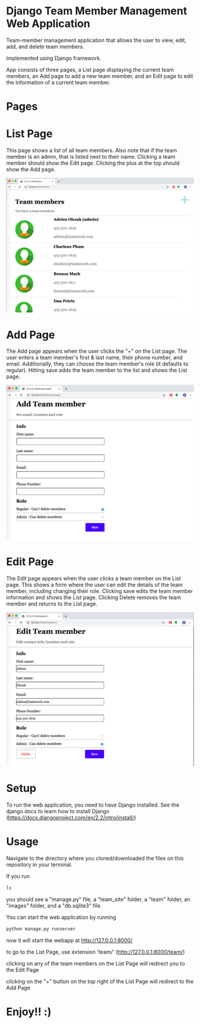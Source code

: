 # Django Team Member Management Web Application
Team-member management application that allows the user to view, edit, add, and delete team members.

Implemented using Django framework.

App consists of three pages, a List page displaying the current team members, an Add page to add a new team member, and an Edit page to edit the information of a current team member.

# Pages

# List Page

This page shows a list of all team members. Also note that if the team member is an admin, that is listed next to their name. Clicking a team member should show the Edit page. Clicking the plus at the top should show the Add page.

![](images/ListPage1.png)

# Add Page

The Add page appears when the user clicks the "+" on the List page. The user enters a team member's first & last name, their phone number, and email. Additionally, they can choose the team member's role (it defaults to regular). Hitting save adds the team member to the list and shows the List page.

![](images/AddPage1.png)

# Edit Page

The Edit page appears when the user clicks a team member on the List page. This shows a form where the user can edit the details of the team member, including changing their role. Clicking save edits the team member information and shows the List page. Clicking Delete removes the team member and returns to the List page.

![](images/EditPage1.png)

# Setup
To run the web application, you need to have Django installed. See the django docs to learn how to install Django (https://docs.djangoproject.com/en/2.2/intro/install/)

# Usage
Navigate to the directory where you cloned/downloaded the files on this repository in your terminal.

If you run
```bash
ls
```
you should see a "manage.py" file, a "team_site" folder, a "team" folder, an "images" folder, and a "db.sqlite3" file.

You can start the web application by running
```bash
python manage.py runserver
```

now it will start the webapp at http://127.0.0.1:8000/

to go to the List Page, use extension 'team/' (http://127.0.0.1:8000/team/)

clicking on any of the team members on the List Page will redirect you to the Edit Page

clicking on the "+" button on the top right of the List Page will redirect to the Add Page

# Enjoy!! :)
